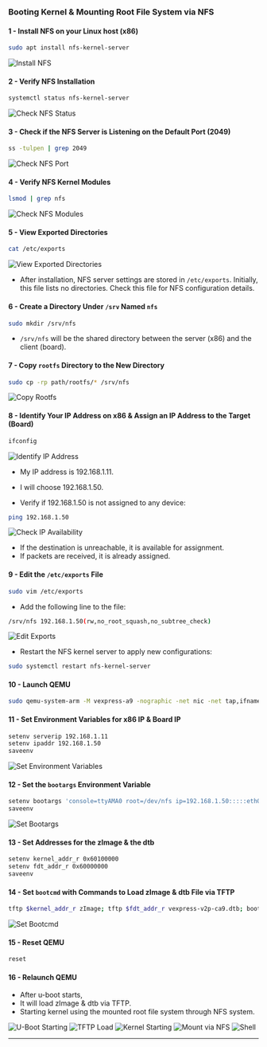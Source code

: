 
### Booting Kernel & Mounting Root File System via NFS

#### 1 - Install NFS on your Linux host (x86)

```bash
sudo apt install nfs-kernel-server
```

![Install NFS](https://github.com/Khedr05/ITI_Android_Automotive_Track/blob/main/04_Embedded_Linux/00_Tasks/05_rootfsViaNfs/img/00_installNfs.png)

#### 2 - Verify NFS Installation

```bash
systemctl status nfs-kernel-server
```

![Check NFS Status](https://github.com/Khedr05/ITI_Android_Automotive_Track/blob/main/04_Embedded_Linux/00_Tasks/05_rootfsViaNfs/img/01_checkNfsStatus.png)

#### 3 - Check if the NFS Server is Listening on the Default Port (2049)

```bash
ss -tulpen | grep 2049
```

![Check NFS Port](https://github.com/Khedr05/ITI_Android_Automotive_Track/blob/main/04_Embedded_Linux/00_Tasks/05_rootfsViaNfs/img/02_checkNfsPort.png)

#### 4 - Verify NFS Kernel Modules

```bash
lsmod | grep nfs
```

![Check NFS Modules](https://github.com/Khedr05/ITI_Android_Automotive_Track/blob/main/04_Embedded_Linux/00_Tasks/05_rootfsViaNfs/img/03_checkNfsModules.png)

#### 5 - View Exported Directories

```bash
cat /etc/exports
```

![View Exported Directories](https://github.com/Khedr05/ITI_Android_Automotive_Track/blob/main/04_Embedded_Linux/00_Tasks/05_rootfsViaNfs/img/04_exportFiles.png)

- After installation, NFS server settings are stored in `/etc/exports`. Initially, this file lists no directories. Check this file for NFS configuration details.

#### 6 - Create a Directory Under `/srv` Named `nfs`

```bash
sudo mkdir /srv/nfs
```

- `/srv/nfs` will be the shared directory between the server (x86) and the client (board).

#### 7 - Copy `rootfs` Directory to the New Directory

```bash
sudo cp -rp path/rootfs/* /srv/nfs
```

![Copy Rootfs](https://github.com/Khedr05/ITI_Android_Automotive_Track/blob/main/04_Embedded_Linux/00_Tasks/05_rootfsViaNfs/img/05_lsNfs.png)

#### 8 - Identify Your IP Address on x86 & Assign an IP Address to the Target (Board)

```bash
ifconfig
```

![Identify IP Address](https://github.com/Khedr05/ITI_Android_Automotive_Track/blob/main/04_Embedded_Linux/00_Tasks/05_rootfsViaNfs/img/06_ifconfig.png)

- My IP address is 192.168.1.11.

- I will choose 192.168.1.50.

- Verify if 192.168.1.50 is not assigned to any device:

```bash
ping 192.168.1.50
```

![Check IP Availability](https://github.com/Khedr05/ITI_Android_Automotive_Track/blob/main/04_Embedded_Linux/00_Tasks/05_rootfsViaNfs/img/07_checkIp.png)

- If the destination is unreachable, it is available for assignment.
- If packets are received, it is already assigned.

#### 9 - Edit the `/etc/exports` File

```bash
sudo vim /etc/exports
```

- Add the following line to the file:

```bash
/srv/nfs 192.168.1.50(rw,no_root_squash,no_subtree_check)
```

![Edit Exports](https://github.com/Khedr05/ITI_Android_Automotive_Track/blob/main/04_Embedded_Linux/00_Tasks/05_rootfsViaNfs/img/08_vimExport.png)

- Restart the NFS kernel server to apply new configurations:

```bash
sudo systemctl restart nfs-kernel-server
```

#### 10 - Launch QEMU

```bash
sudo qemu-system-arm -M vexpress-a9 -nographic -net nic -net tap,ifname=tap0,script=myNetwork -kernel u-boot -sd sd.img
```

#### 11 - Set Environment Variables for x86 IP & Board IP

```bash
setenv serverip 192.168.1.11
setenv ipaddr 192.168.1.50
saveenv
```

![Set Environment Variables](https://github.com/Khedr05/ITI_Android_Automotive_Track/blob/main/04_Embedded_Linux/00_Tasks/05_rootfsViaNfs/img/09_setenv.png)

#### 12 - Set the `bootargs` Environment Variable

```bash
setenv bootargs 'console=ttyAMA0 root=/dev/nfs ip=192.168.1.50:::::eth0 nfsroot=192.168.1.11:/srv/nfs,nfsvers=3,tcp rw init=/sbin/init'
saveenv
```

![Set Bootargs](https://github.com/Khedr05/ITI_Android_Automotive_Track/blob/main/04_Embedded_Linux/00_Tasks/05_rootfsViaNfs/img/10_setBootargs.png)

#### 13 - Set Addresses for the zImage & the dtb

```bash
setenv kernel_addr_r 0x60100000
setenv fdt_addr_r 0x60000000
saveenv
```

#### 14 - Set `bootcmd` with Commands to Load zImage & dtb File via TFTP

```bash
tftp $kernel_addr_r zImage; tftp $fdt_addr_r vexpress-v2p-ca9.dtb; bootz $kernel_addr_r - $fdt_addr_r;
```

![Set Bootcmd](https://github.com/Khedr05/ITI_Android_Automotive_Track/blob/main/04_Embedded_Linux/00_Tasks/05_rootfsViaNfs/img/11_setBootcmd.png)

#### 15 - Reset QEMU

```bash
reset
```

#### 16 - Relaunch QEMU

- After u-boot starts,
- It will load zImage & dtb via TFTP.
- Starting kernel using the mounted root file system through NFS system.

![U-Boot Starting](https://github.com/Khedr05/ITI_Android_Automotive_Track/blob/main/04_Embedded_Linux/00_Tasks/05_rootfsViaNfs/img/12_ubootStarting.png)
![TFTP Load](https://github.com/Khedr05/ITI_Android_Automotive_Track/blob/main/04_Embedded_Linux/00_Tasks/05_rootfsViaNfs/img/13_tftpLoad.png)
![Kernel Starting](https://github.com/Khedr05/ITI_Android_Automotive_Track/blob/main/04_Embedded_Linux/00_Tasks/05_rootfsViaNfs/img/14_kernelStarting.png)
![Mount via NFS](https://github.com/Khedr05/ITI_Android_Automotive_Track/blob/main/04_Embedded_Linux/00_Tasks/05_rootfsViaNfs/img/15_mountViaNfs.png)
![Shell](https://github.com/Khedr05/ITI_Android_Automotive_Track/blob/main/04_Embedded_Linux/00_Tasks/05_rootfsViaNfs/img/16_shell.png)

---
